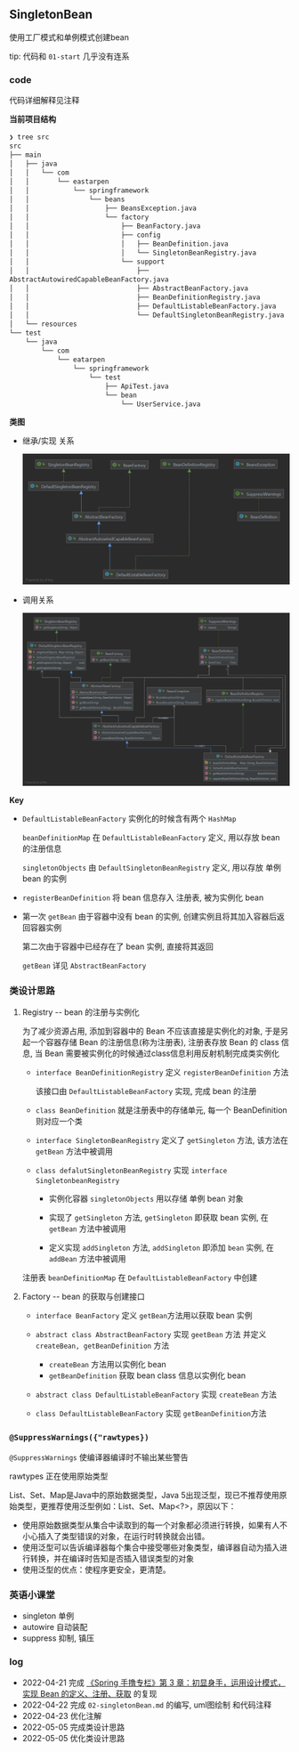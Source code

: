 ## SingletonBean

使用工厂模式和单例模式创建bean

tip: 代码和 `01-start` 几乎没有连系

### code

代码详细解释见注释

**当前项目结构**

```shell
❯ tree src
src
├── main
│   ├── java
│   │   └── com
│   │       └── eastarpen
│   │           └── springframework
│   │               └── beans
│   │                   ├── BeansException.java
│   │                   └── factory
│   │                       ├── BeanFactory.java
│   │                       ├── config
│   │                       │   ├── BeanDefinition.java
│   │                       │   └── SingletonBeanRegistry.java
│   │                       └── support
│   │                           ├── AbstractAutowiredCapableBeanFactory.java
│   │                           ├── AbstractBeanFactory.java
│   │                           ├── BeanDefinitionRegistry.java
│   │                           ├── DefaultListableBeanFactory.java
│   │                           └── DefaultSingletonBeanRegistry.java
│   └── resources
└── test
    └── java
        └── com
            └── eatarpen
                └── springframework
                    └── test
                        ├── ApiTest.java
                        └── bean
                            └── UserService.java
```

**类图**

* 继承/实现 关系

  ![UML-01](https://raw.githubusercontent.com/eastarpen/ssm-study/master/img/demo-05-small-spring/note-02/UML-02.png)

* 调用关系

  ![UML-02](https://raw.githubusercontent.com/eastarpen/ssm-study/master/img/demo-05-small-spring/note-02/UML-01.png)

**Key**

* `DefaultListableBeanFactory` 实例化的时候含有两个 `HashMap`
  
  `beanDefinitionMap` 在 `DefaultListableBeanFactory` 定义, 用以存放 bean 的注册信息

  `singletonObjects` 由 `DefaultSingletonBeanRegistry` 定义, 用以存放 单例bean 的实例

* `registerBeanDefinition` 将 bean 信息存入 注册表, 被为实例化 bean

* 第一次 `getBean` 由于容器中没有 bean 的实例, 创建实例且将其加入容器后返回容器实例

  第二次由于容器中已经存在了 bean 实例, 直接将其返回

  `getBean` 详见 `AbstractBeanFactory`
  

### 类设计思路

1. Registry -- bean 的注册与实例化
   
   为了减少资源占用, 添加到容器中的 Bean 不应该直接是实例化的对象, 于是另起一个容器存储 Bean 的注册信息(称为注册表), 注册表存放 Bean 的 class
   信息, 当 Bean 需要被实例化的时候通过class信息利用反射机制完成类实例化
   
   * `interface BeanDefinitionRegistry` 定义 `registerBeanDefinition` 方法
    
     该接口由 `DefaultListableBeanFactory` 实现, 完成 bean 的注册
   
   * `class BeanDefinition` 就是注册表中的存储单元, 每一个 BeanDefinition 则对应一个类 

   * `interface SingletonBeanRegistry` 定义了 `getSingleton` 方法, 该方法在 `getBean` 方法中被调用

   * `class defalutSingletonBeanRegistry`  实现 `interface SingletonbeanRegistry` 
    
     * 实例化容器 `singletonObjects` 用以存储 单例 bean 对象
     
     * 实现了 `getSingleton` 方法, `getSingleton` 即获取 bean 实例, 在 `getBean` 方法中被调用
       
     * 定义实现 `addSingleton` 方法, `addSingleton` 即添加 `bean` 实例, 在 `addBean` 方法中被调用
     
   注册表 `beanDefinitionMap` 在 `DefaultListableBeanFactory` 中创建

2. Factory -- bean 的获取与创建接口 

   * `interface BeanFactory` 定义 `getBean`方法用以获取 bean 实例

   * `abstract class AbstractBeanFactory` 实现 `geetBean` 方法 并定义 `createBean, getBeanDefinition` 方法

     * `createBean` 方法用以实例化 bean
     * `getBeanDefinition` 获取 bean class 信息以实例化 bean

   * `abstract class DefaultListableBeanFactory` 实现 `createBean` 方法
    
   * `class DefaultListableBeanFactory` 实现 `getBeanDefinition`方法

### `@SuppressWarnings({"rawtypes})`

`@SuppressWarnings` 使编译器编译时不输出某些警告

rawtypes 正在使用原始类型

List、Set、Map是Java中的原始数据类型，Java 5出现泛型，现已不推荐使用原始类型，更推荐使用泛型例如：List<?>、Set<?>、Map<?>，原因以下：

* 使用原始数据类型从集合中读取到的每一个对象都必须进行转换，如果有人不小心插入了类型错误的对象，在运行时转换就会出错。
* 使用泛型可以告诉编译器每个集合中接受哪些对象类型，编译器自动为插入进行转换，并在编译时告知是否插入错误类型的对象
* 使用泛型的优点：使程序更安全，更清楚。

### 英语小课堂

* singleton 单例
* autowire  自动装配
* suppress  抑制, 镇压

### log

* 2022-04-21 完成 [《Spring 手撸专栏》第 3 章：初显身手，运用设计模式，实现 Bean 的定义、注册、获取](https://mp.weixin.qq.com/s/CgvQzm8B-CvQvXdxONC-lA) 的复现
* 2022-04-22 完成 `02-singletonBean.md` 的编写, uml图绘制 和代码注释 
* 2022-04-23 优化注解
* 2022-05-05 完成类设计思路 
* 2022-05-05 优化类设计思路 
